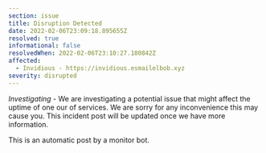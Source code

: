 ```yaml
---
section: issue
title: Disruption Detected
date: 2022-02-06T23:09:18.895655Z
resolved: true
informational: false
resolvedWhen: 2022-02-06T23:10:27.180842Z
affected:
  - Invidious - https://invidious.esmailelbob.xyz
severity: disrupted
---
```

*Investigating* - We are investigating a potential issue that might affect the uptime of one our of services. We are sorry for any inconvenience this may cause you. This incident post will be updated once we have more information.

This is an automatic post by a monitor bot.
        